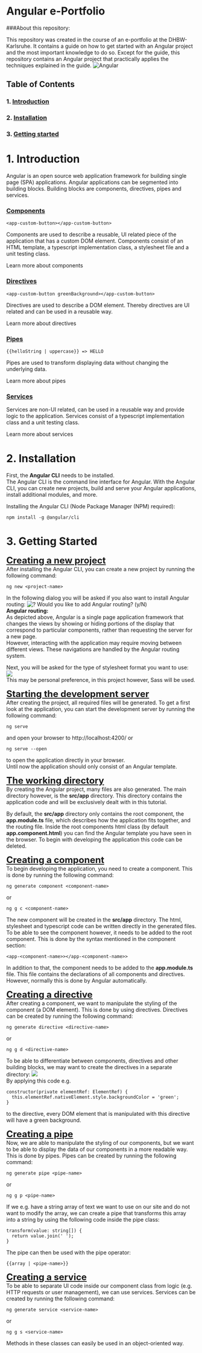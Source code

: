 # Angular e-Portfolio

###About this repository:

This repository was created in the course of an e-portfolio at the DHBW-Karlsruhe. It contains a guide on how to get started with an Angular project and the most important knowledge to do so. Except for the guide, this repository contains an Angular project that practically applies the techniques explained in the guide.
<img src="images/angular.png" alt="Angular">

## Table of Contents

### 1. [Introduction](#introduction)
### 2. [Installation](#installation)
### 3. [Getting started](#getting-started)
<a name="introduction"></a>
# 1. Introduction
Angular is an open source web application framework for building single page (SPA) applications. Angular applications can be segmented into building blocks. Building blocks are components, directives, pipes and services.
### <u>Components</u>
    <app-custom-button></app-custom-button>
Components are used to describe a reusable, UI related piece of the application that has a custom DOM element. Components consist of an HTML template, a typescript implementation class, a stylesheet file and a unit testing class.

Learn more about components
### <u>Directives</u>
    <app-custom-button greenBackground></app-custom-button>
Directives are used to describe a DOM element. Thereby directives are UI related and can be used in a reusable way.

Learn more about directives
### <u>Pipes</u>
    {{helloString | uppercase}} => HELLO
Pipes are used to transform displaying data without changing the underlying data.

Learn more about pipes
### <u>Services</u>
Services are non-UI related, can be used in a reusable way and provide logic to the application. Services consist of a typescript implementation class and a unit testing class.

Learn more about services
<a name="installation"></a>
# 2. Installation
First, the <b>Angular CLI</b> needs to be installed. <br>
The Angular CLI is the command line interface for Angular. With the Angular CLI, you can create new projects, build and serve your Angular applications, install additional modules, and more.

Installing the Angular CLI (Node Package Manager (NPM) required):

    npm install -g @angular/cli
<a name="getting-started"></a>
# 3. Getting Started
<u style="font-size:1.5rem;"><b>Creating a new project</b></u><br>
After installing the Angular CLI, you can create a new project by running the following command:
  
    ng new <project-name>

In the following dialog you will be asked if you also want to install Angular routing:
<img src="images/installRouting.png" alt="? Would you like to add Angular routing? (y/N)"/><br>
<b>Angular routing:</b><br>
As depicted above, Angular is a single page application framework that changes the views by showing or hiding portions of the display that correspond to particular components, rather than requesting the server for a new page. <br>
However, interacting with the application may require moving between different views. These navigations are handled by the Angular routing system.<br>

Next, you will be asked for the type of stylesheet format you want to use: <br>
<img src="images/installStylesheet.png"><br>
This may be personal preference, in this project however, Sass will be used.

<u style="font-size:1.5rem;"><b>Starting the development server</b></u><br>
After creating the project, all required files will be generated. To get a first look at the application, you can start the development server by running the following command: <br>

    ng serve
and open your browser to http://localhost:4200/ or

    ng serve --open
to open the application directly in your browser. <br>
Until now the application should only consist of an Angular template.

<u style="font-size:1.5rem;"><b>The working directory</b></u><br>
By creating the Angular project, many files are also generated. The main directory however, is the <b>src/app</b> directory. This directory contains the application code and will be exclusively dealt with in this tutorial.

By default, the <b>src/app</b> directory only contains the root component, the <b>app.module.ts</b> file, which describes how the application fits together, and the routing file.
Inside the root components html class (by default <b>app.component.html</b>) you can find the Angular template you have seen in the browser. To begin with developing the application this code can be deleted.

<u style="font-size:1.5rem;"><b>Creating a component</b></u><br>
To begin developing the application, you need to create a component. This is done by running the following command:

    ng generate component <component-name>
or

    ng g c <component-name>
The new component will be created in the <b>src/app</b> directory.
The html, stylesheet and typescript code can be written directly in the generated files. To be able to see the component however, it needs to be added to the root component. This is done by the syntax mentioned in the component section:

    <app-<component-name>></app-<component-name>>
In addition to that, the component needs to be added to the <b>app.module.ts</b> file. This file contains the declarations of all components and directives. However, normally this is done by Angular automatically.

<u style="font-size:1.5rem;"><b>Creating a directive</b></u><br>
After creating a component, we want to manipulate the styling of the component (a DOM element). This is done by using directives. Directives can be created by running the following command:

    ng generate directive <directive-name>
or

    ng g d <directive-name>
To be able to differentiate between components, directives and other building blocks, we may want to create the directives in a separate directory:
<img src="images/createDirective.png"><br>
By applying this code e.g.

    constructor(private elementRef: ElementRef) {
      this.elementRef.nativeElement.style.backgroundColor = 'green';
    }
to the directive, every DOM element that is manipulated with this directive will have a green background.

<u style="font-size:1.5rem;"><b>Creating a pipe</b></u><br>
Now, we are able to manipulate the styling of our components, but we want to be able to display the data of our components in a more readable way. This is done by pipes. Pipes can be created by running the following command:

    ng generate pipe <pipe-name>
or

    ng g p <pipe-name>
If we e.g. have a string array of text we want to use on our site and do not want to modify the array, we can create a pipe that transforms this array into a string by using the following code inside the pipe class:

    transform(value: string[]) {
      return value.join(' ');
    }
The pipe can then be used with the pipe operator:

    {{array | <pipe-name>}}
<u style="font-size:1.5rem;"><b>Creating a service</b></u><br>
To be able to separate UI code inside our component class from logic (e.g. HTTP requests or user management), we can use services. Services can be created by running the following command:

    ng generate service <service-name>
or

    ng g s <service-name>
Methods in these classes can easily be used in an object-oriented way.
